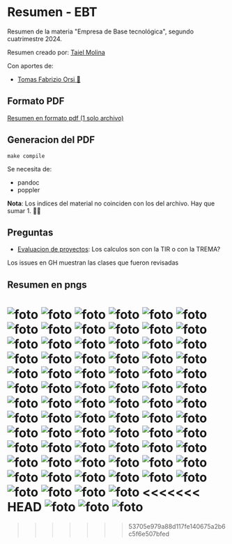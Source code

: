 # Resumen - EBT
Resumen de la materia "Empresa de Base tecnológica", segundo cuatrimestre 2024.

Resumen creado por: [Taiel Molina](https://github.com/Taielmolina01 "El arquitecto") 

Con aportes de: 
- [Tomas Fabrizio Orsi 🍋](https://github.com/lima-limon-inc)

## Formato PDF
[Resumen en formato pdf (1 solo archivo)](https://github.com/Taielmolina01/EBT/releases/download/1.2/Resumen-EBT-Primer-Parcial-Molina-Orsi-2C-2024-1.2.pdf "Click me ^_^")

## Generacion del PDF

```shell
make compile
```

Se necesita de:
- pandoc
- poppler

**Nota**: Los indices del material no coinciden con los del archivo. Hay que sumar 1. 🥤🧄 

## Preguntas 
- [Evaluacion de proyectos](clase_10_07): Los calculos son con la TIR o con la TREMA?


Los issues en GH muestran las clases que fueron revisadas

## Resumen en pngs
![foto](resumen-en-pngs/resumen-0.png)
![foto](resumen-en-pngs/resumen-1.png)
![foto](resumen-en-pngs/resumen-2.png)
![foto](resumen-en-pngs/resumen-3.png)
![foto](resumen-en-pngs/resumen-4.png)
![foto](resumen-en-pngs/resumen-5.png)
![foto](resumen-en-pngs/resumen-6.png)
![foto](resumen-en-pngs/resumen-7.png)
![foto](resumen-en-pngs/resumen-8.png)
![foto](resumen-en-pngs/resumen-9.png)
![foto](resumen-en-pngs/resumen-10.png)
![foto](resumen-en-pngs/resumen-11.png)
![foto](resumen-en-pngs/resumen-12.png)
![foto](resumen-en-pngs/resumen-13.png)
![foto](resumen-en-pngs/resumen-14.png)
![foto](resumen-en-pngs/resumen-15.png)
![foto](resumen-en-pngs/resumen-16.png)
![foto](resumen-en-pngs/resumen-17.png)
![foto](resumen-en-pngs/resumen-18.png)
![foto](resumen-en-pngs/resumen-19.png)
![foto](resumen-en-pngs/resumen-20.png)
![foto](resumen-en-pngs/resumen-21.png)
![foto](resumen-en-pngs/resumen-22.png)
![foto](resumen-en-pngs/resumen-23.png)
![foto](resumen-en-pngs/resumen-24.png)
![foto](resumen-en-pngs/resumen-25.png)
![foto](resumen-en-pngs/resumen-26.png)
![foto](resumen-en-pngs/resumen-27.png)
![foto](resumen-en-pngs/resumen-28.png)
![foto](resumen-en-pngs/resumen-29.png)
![foto](resumen-en-pngs/resumen-30.png)
![foto](resumen-en-pngs/resumen-31.png)
![foto](resumen-en-pngs/resumen-32.png)
![foto](resumen-en-pngs/resumen-33.png)
![foto](resumen-en-pngs/resumen-34.png)
![foto](resumen-en-pngs/resumen-35.png)
![foto](resumen-en-pngs/resumen-36.png)
![foto](resumen-en-pngs/resumen-37.png)
![foto](resumen-en-pngs/resumen-38.png)
![foto](resumen-en-pngs/resumen-39.png)
![foto](resumen-en-pngs/resumen-40.png)
![foto](resumen-en-pngs/resumen-41.png)
![foto](resumen-en-pngs/resumen-42.png)
![foto](resumen-en-pngs/resumen-43.png)
![foto](resumen-en-pngs/resumen-44.png)
![foto](resumen-en-pngs/resumen-45.png)
![foto](resumen-en-pngs/resumen-46.png)
![foto](resumen-en-pngs/resumen-47.png)
![foto](resumen-en-pngs/resumen-48.png)
![foto](resumen-en-pngs/resumen-49.png)
![foto](resumen-en-pngs/resumen-50.png)
![foto](resumen-en-pngs/resumen-51.png)
![foto](resumen-en-pngs/resumen-52.png)
![foto](resumen-en-pngs/resumen-53.png)
![foto](resumen-en-pngs/resumen-54.png)
![foto](resumen-en-pngs/resumen-55.png)
![foto](resumen-en-pngs/resumen-56.png)
![foto](resumen-en-pngs/resumen-57.png)
![foto](resumen-en-pngs/resumen-58.png)
![foto](resumen-en-pngs/resumen-59.png)
![foto](resumen-en-pngs/resumen-60.png)
![foto](resumen-en-pngs/resumen-61.png)
![foto](resumen-en-pngs/resumen-62.png)
![foto](resumen-en-pngs/resumen-63.png)
![foto](resumen-en-pngs/resumen-64.png)
![foto](resumen-en-pngs/resumen-65.png)
![foto](resumen-en-pngs/resumen-66.png)
![foto](resumen-en-pngs/resumen-67.png)
![foto](resumen-en-pngs/resumen-68.png)
![foto](resumen-en-pngs/resumen-69.png)
![foto](resumen-en-pngs/resumen-70.png)
![foto](resumen-en-pngs/resumen-71.png)
![foto](resumen-en-pngs/resumen-72.png)
![foto](resumen-en-pngs/resumen-73.png)
![foto](resumen-en-pngs/resumen-74.png)
![foto](resumen-en-pngs/resumen-75.png)
<<<<<<< HEAD
![foto](resumen-en-pngs/resumen-76.png)
![foto](resumen-en-pngs/resumen-77.png)
![foto](resumen-en-pngs/resumen-78.png)
=======
>>>>>>> 53705e979a88d117fe140675a2b6c5f6e507bfed
